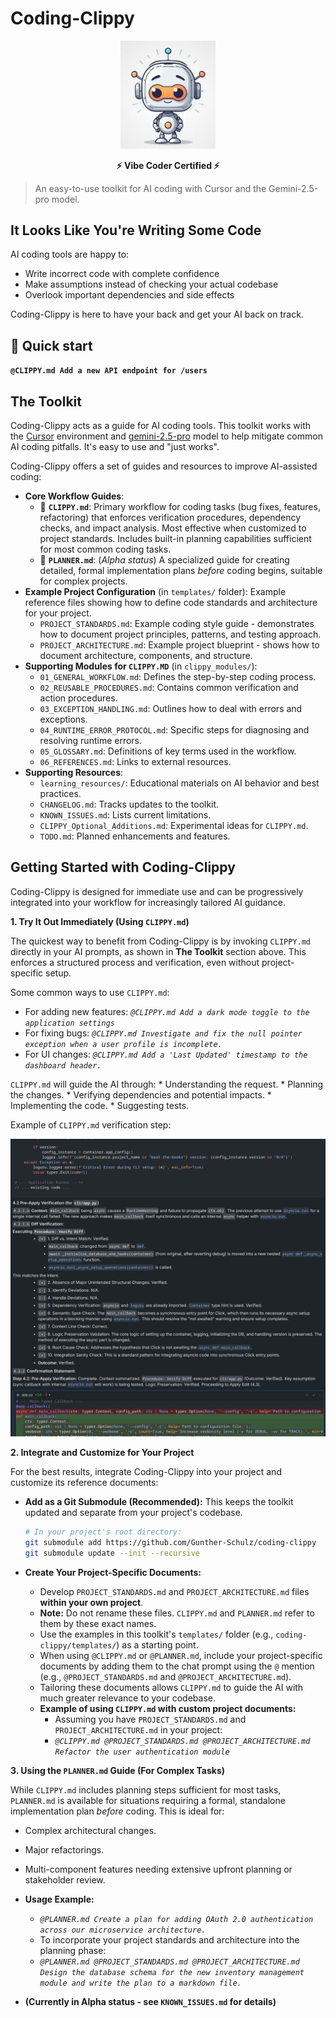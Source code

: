 # Coding-Clippy

<p align="center">
  <img src="img/logo.png" alt="logo" width="30%" />
</p>

<p align="center">
  <strong>⚡ Vibe Coder Certified ⚡</strong>
</p>

> An easy-to-use toolkit for AI coding with Cursor and the Gemini-2.5-pro model.

## It Looks Like You're Writing Some Code

AI coding tools are happy to:
* Write incorrect code with complete confidence
* Make assumptions instead of checking your actual codebase
* Overlook important dependencies and side effects

Coding-Clippy is here to have your back and get your AI back on track.

## 🚀 Quick start
**`@CLIPPY.md Add a new API endpoint for /users`**


## The Toolkit

Coding-Clippy acts as a guide for AI coding tools. This toolkit works with the [Cursor](https://www.cursor.com/) environment and [gemini-2.5-pro](hhttps://deepmind.google/technologies/gemini/) model to help mitigate common AI coding pitfalls. It's easy to use and "just works".

Coding-Clippy offers a set of guides and resources to improve AI-assisted coding:

*   **Core Workflow Guides**:
    *   🤖 **`CLIPPY.md`**: Primary workflow for coding tasks (bug fixes, features, refactoring) that enforces verification procedures, dependency checks, and impact analysis. Most effective when customized to project standards. Includes built-in planning capabilities sufficient for most common coding tasks.
    *   📜 **`PLANNER.md`**: (*Alpha status*) A specialized guide for creating detailed, formal implementation plans *before* coding begins, suitable for complex projects.
*   **Example Project Configuration** (in `templates/` folder): Example reference files showing how to define code standards and architecture for your project.
    *   `PROJECT_STANDARDS.md`: Example coding style guide - demonstrates how to document project principles, patterns, and testing approach.
    *   `PROJECT_ARCHITECTURE.md`: Example project blueprint - shows how to document architecture, components, and structure.
*   **Supporting Modules for `CLIPPY.MD`** (in `clippy_modules/`):
    *   `01_GENERAL_WORKFLOW.md`: Defines the step-by-step coding process.
    *   `02_REUSABLE_PROCEDURES.md`: Contains common verification and action procedures.
    *   `03_EXCEPTION_HANDLING.md`: Outlines how to deal with errors and exceptions.
    *   `04_RUNTIME_ERROR_PROTOCOL.md`: Specific steps for diagnosing and resolving runtime errors.
    *   `05_GLOSSARY.md`: Definitions of key terms used in the workflow.
    *   `06_REFERENCES.md`: Links to external resources.
*   **Supporting Resources**:
    *   `learning_resources/`: Educational materials on AI behavior and best practices.
    *   `CHANGELOG.md`: Tracks updates to the toolkit.
    *   `KNOWN_ISSUES.md`: Lists current limitations.
    *   `CLIPPY_Optional_Additions.md`: Experimental ideas for `CLIPPY.md`.
    *   `TODO.md`: Planned enhancements and features.

## Getting Started with Coding-Clippy

Coding-Clippy is designed for immediate use and can be progressively integrated into your workflow for increasingly tailored AI guidance.

**1. Try It Out Immediately (Using `CLIPPY.md`)**

The quickest way to benefit from Coding-Clippy is by invoking `CLIPPY.md` directly in your AI prompts, as shown in **The Toolkit** section above. This enforces a structured process and verification, even without project-specific setup.

Some common ways to use `CLIPPY.md`:
*   For adding new features: *`@CLIPPY.md Add a dark mode toggle to the application settings`*
*   For fixing bugs: *`@CLIPPY.md Investigate and fix the null pointer exception when a user profile is incomplete.`*
*   For UI changes: *`@CLIPPY.md Add a 'Last Updated' timestamp to the dashboard header.`*

`CLIPPY.md` will guide the AI through:
    *   Understanding the request.
    *   Planning the changes.
    *   Verifying dependencies and potential impacts.
    *   Implementing the code.
    *   Suggesting tests.

Example of `CLIPPY.md` verification step:
<p align="center">
  <img src="img/scr1.png" alt="CLIPPY.md Verification Example" />
</p>

**2. Integrate and Customize for Your Project**

For the best results, integrate Coding-Clippy into your project and customize its reference documents:

*   **Add as a Git Submodule (Recommended):**
    This keeps the toolkit updated and separate from your project's codebase.
    ```bash
    # In your project's root directory:
    git submodule add https://github.com/Gunther-Schulz/coding-clippy
    git submodule update --init --recursive
    ```

*   **Create Your Project-Specific Documents:**
    *   Develop `PROJECT_STANDARDS.md` and `PROJECT_ARCHITECTURE.md` files **within your own project**.
    *   **Note:** Do not rename these files. `CLIPPY.md` and `PLANNER.md` refer to them by these exact names.
    *   Use the examples in this toolkit's `templates/` folder (e.g., `coding-clippy/templates/`) as a starting point.
    *   When using `@CLIPPY.md` or `@PLANNER.md`, include your project-specific documents by adding them to the chat prompt using the `@` mention (e.g., `@PROJECT_STANDARDS.md` and `@PROJECT_ARCHITECTURE.md`).
    *   Tailoring these documents allows `CLIPPY.md` to guide the AI with much greater relevance to your codebase.
    *   **Example of using `CLIPPY.md` with custom project documents:**
        *   Assuming you have `PROJECT_STANDARDS.md` and `PROJECT_ARCHITECTURE.md` in your project:
        *   *`@CLIPPY.md @PROJECT_STANDARDS.md @PROJECT_ARCHITECTURE.md Refactor the user authentication module`*

**3. Using the `PLANNER.md` Guide (For Complex Tasks)**

While `CLIPPY.md` includes planning steps sufficient for most tasks, `PLANNER.md` is available for situations requiring a formal, standalone implementation plan *before* coding. This is ideal for:

*   Complex architectural changes.
*   Major refactorings.
*   Multi-component features needing extensive upfront planning or stakeholder review.

*   **Usage Example:**
    *   *`@PLANNER.md Create a plan for adding OAuth 2.0 authentication across our microservice architecture.`*
    *   To incorporate your project standards and architecture into the planning phase:
    *   *`@PLANNER.md @PROJECT_STANDARDS.md @PROJECT_ARCHITECTURE.md Design the database schema for the new inventory management module and write the plan to a markdown file.`*
*   **(Currently in Alpha status - see `KNOWN_ISSUES.md` for details)**
